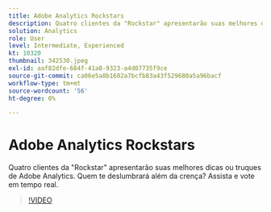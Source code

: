 ```yaml
---
title: Adobe Analytics Rockstars
description: Quatro clientes da "Rockstar" apresentarão suas melhores dicas ou truques de Adobe Analytics. Quem te deslumbrará além da crença? Assista e vote em tempo real.
solution: Analytics
role: User
level: Intermediate, Experienced
kt: 10320
thumbnail: 342530.jpeg
exl-id: aaf82dfe-684f-41a0-9323-a4d07735f9ce
source-git-commit: ca06e5a8b1602a7bcfb83a43f529680a5a96bacf
workflow-type: tm+mt
source-wordcount: '56'
ht-degree: 0%

---
```


# Adobe Analytics Rockstars

Quatro clientes da &quot;Rockstar&quot; apresentarão suas melhores dicas ou truques de Adobe Analytics. Quem te deslumbrará além da crença? Assista e vote em tempo real.

>[!VIDEO](https://video.tv.adobe.com/v/342530/?quality=12&learn=on)
